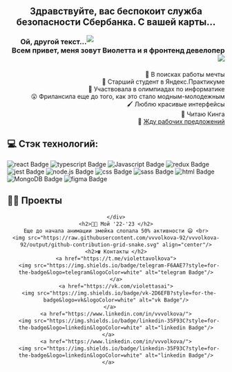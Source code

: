 <h2 align="center">Здравствуйте, вас беспокоит служба безопасности Сбербанка. С вашей карты...</h2>
<img src="https://media.giphy.com/media/3iyKHMIKg5VWG6qHUm/giphy.gif" width="320" align="right"/>
<h3 align="right">Ой, другой текст... Всем привет, меня зовут Виолетта и я фронтенд девелопер
  <img src="https://media.giphy.com/media/hvRJCLFzcasrR4ia7z/giphy.gif" width="30px"/>
</h3>
<div>
  <p align="right">
    🔭 В поисках работы мечты<br>
    👯 Старший студент в Яндекс.Практикуме<br>
    🎲 Участвовала в олимпиадах по информатике<br>
    😮 Фрилансила еще до того, как это стало модным-молодежным<br>
    🖌 Люблю красивые интерфейсы<br>
    🔪 Читаю Кинга<br>
    💬 <a href="https://t.me/violettavolkova">Жду рабочих предложений</a><br>
  </p>
  <div>
    <h2>💻 Стэк технологий: </h2>
    <div>
      <img src="https://img.shields.io/badge/react-F6AAE7?style=for-the-badge&logo=react&logoColor=white" alt="react Badge"/>
      <img src="https://img.shields.io/badge/TypeScript-2D6EFB?style=for-the-badge&logo=typescript&logoColor=white" alt="typescript Badge"/>
      <img src="https://img.shields.io/badge/JavaScript-35F93C?style=for-the-badge&logo=Javascript&logoColor=white" alt="Javascript Badge"/>
      <img src="https://img.shields.io/badge/redux-F6AAE7?style=for-the-badge&logo=redux&logoColor=white" alt="redux Badge"/>
      <img src="https://img.shields.io/badge/jest-2D6EFB?style=for-the-badge&logo=jest&logoColor=white" alt="jest Badge"/>
      <img src="https://img.shields.io/badge/node.js-35F93C?style=for-the-badge&logo=node.js&logoColor=white" alt="node.js Badge"/>
      <img src="https://img.shields.io/badge/CSS3-F6AAE7?style=for-the-badge&logo=css3&logoColor=white" alt="css Badge"/>
       <img src="https://img.shields.io/badge/sass-2D6EFB?style=for-the-badge&logo=sass&logoColor=white" alt="sass Badge"/>
      <img src="https://img.shields.io/badge/HTML5-35F93C?style=for-the-badge&logo=html5&logoColor=white" alt="html Badge"/>
      <img src="https://img.shields.io/badge/MongoDB-F6AAE7?style=for-the-badge&logo=MongoDB&logoColor=white" alt="MongoDB Badge"/>
      <img src="https://img.shields.io/badge/figma-2D6EFB?style=for-the-badge&logo=figma&logoColor=white" alt="figma Badge"/>
    </div>
    <h2>👨‍💻 Проекты</h2>
    <div align="center">
      
    </div>
    <h2>👩‍💻 Мой '22-'23 </h2>
    Еще до начала анимации змейка слопала 50% активности 😃 <br>
    <img src="https://raw.githubusercontent.com/vvvolkova-92/vvvolkova-92/output/github-contribution-grid-snake.svg" align="center"/>
    <h2>☎️ Контакты </h2>
    <a href="https://t.me/violettavolkova">
      <img src="https://img.shields.io/badge/telegram-F6AAE7?style=for-the-badge&logo=telegram&logoColor=white" alt="telegram Badge"/>
    </a>
    <a href="https://vk.com/violettasai">
      <img src="https://img.shields.io/badge/vk-2D6EFB?style=for-the-badge&logo=vk&logoColor=white" alt="vk Badge"/>
    </a>    
    <a href="https://www.linkedin.com/in/vvvolkova/">
      <img src="https://img.shields.io/badge/linkedin-35F93C?style=for-the-badge&logo=linkedin&logoColor=white" alt="linkedin Badge"/>
    </a>     
    <a href="https://www.linkedin.com/in/vvvolkova/">
      <img src="https://img.shields.io/badge/linkedin-35F93C?style=for-the-badge&logo=linkedin&logoColor=white" alt="linkedin Badge"/>
    </a>     

